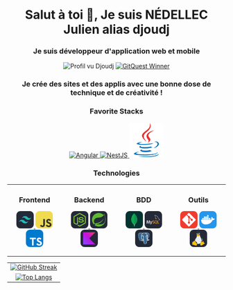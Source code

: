 <h1 align="center">Salut à toi 👋, Je suis NÉDELLEC Julien alias djoudj</h1>
<h3 align="center">Je suis développeur d'application web et mobile</h3>

<p align="center">
  <img src="https://komarev.com/ghpvc/?username=djoudj-dev&label=Profile%20views&color=0e75b6&style=flat" alt="Profil vu Djoudj" />
  
<a href="https://gitquest.dev/player/djoudj-dev" target="_blank">
<img src="https://img.shields.io/badge/GitQuest%20Winner-1st Place-ffd700" alt="GitQuest Winner">
</a>
</p>

<h3 align="center">Je crée des sites et des applis avec une bonne dose de technique et de créativité !</h3>

<h3 align="center">Favorite Stacks</h3>
<p align="center">  
  <a href="https://angular.io" target="_blank" rel="noopener noreferrer"> 
    <img src="https://github.com/angular/angular/blob/main/adev/src/assets/images/press-kit/angular_icon_gradient.gif" alt="Angular" width="80" height="80"/> 
  </a>
  <a href="https://nestjs.com" target="_blank" rel="noopener noreferrer">
    <img src="https://nestjs.com/img/logo-small.svg" alt="NestJS" width="80" height="80"/>
  </a>
  <a href="https://www.java.com" target="_blank" rel="noopener noreferrer"> 
    <img src="https://raw.githubusercontent.com/devicons/devicon/master/icons/java/java-original.svg" alt="Java" width="80" height="80"/> 
  </a> 
</p>

<h3 align="center">Technologies</h3>

<table align="center">
  <tr>
    <!-- Frontend -->
    <td align="center" valign="top" width="25%">
      <h3>Frontend</h3>
      <p>
        <a href="https://tailwindcss.com/" target="_blank" rel="noopener noreferrer">
          <img src="https://github.com/tandpfun/skill-icons/raw/main/icons/TailwindCSS-Dark.svg" alt="Tailwind CSS" width="40" height="40"/>
        </a>
        <a href="https://developer.mozilla.org/en-US/docs/Web/JavaScript" target="_blank" rel="noopener noreferrer">
          <img src="https://github.com/tandpfun/skill-icons/raw/main/icons/JavaScript.svg" alt="JavaScript" width="40" height="40"/>
        </a>
        <a href="https://www.typescriptlang.org/" target="_blank" rel="noopener noreferrer">
          <img src="https://github.com/tandpfun/skill-icons/raw/main/icons/TypeScript.svg" alt="TypeScript" width="40" height="40"/>
        </a>
      </p>
    </td>
    <!-- Backend -->
    <td align="center" valign="top" width="25%">
      <h3>Backend</h3>
      <p>
        <a href="https://nodejs.org" target="_blank" rel="noopener noreferrer">
          <img src="https://github.com/tandpfun/skill-icons/raw/main/icons/NodeJS-Dark.svg" alt="Node.js" width="40" height="40"/>
        </a>
        <a href="https://spring.io/" target="_blank" rel="noopener noreferrer">
          <img src="https://github.com/tandpfun/skill-icons/raw/main/icons/Spring-Dark.svg" alt="Spring" width="40" height="40"/>
        </a>
        <a href="https://kotlinlang.org" target="_blank" rel="noopener noreferrer">
          <img src="https://github.com/tandpfun/skill-icons/raw/main/icons/Kotlin-Dark.svg" alt="Kotlin" width="40" height="40"/>
        </a>
      </p>
    </td>
    <!-- Databases -->
    <td align="center" valign="top" width="25%">
      <h3>BDD</h3>
      <p>
        <a href="https://www.mongodb.com/" target="_blank" rel="noopener noreferrer">
          <img src="https://github.com/tandpfun/skill-icons/raw/main/icons/MongoDB.svg" alt="MongoDB" width="40" height="40"/>
        </a>
        <a href="https://www.mysql.com/" target="_blank" rel="noopener noreferrer">
          <img src="https://github.com/tandpfun/skill-icons/raw/main/icons/MySQL-Dark.svg" alt="MySQL" width="40" height="40"/>
        </a>
        <a href="https://www.postgresql.org" target="_blank" rel="noopener noreferrer">
          <img src="https://github.com/tandpfun/skill-icons/raw/main/icons/PostgreSQL-Dark.svg" alt="PostgreSQL" width="40" height="40"/>
        </a>
      </p>
    </td>
    <!-- Tools -->
    <td align="center" valign="top" width="25%">
      <h3>Outils</h3>
      <p>
        <a href="https://git-scm.com/" target="_blank" rel="noopener noreferrer">
          <img src="https://github.com/tandpfun/skill-icons/raw/main/icons/Git.svg" alt="Git" width="40" height="40"/>
        </a>
        <a href="https://www.docker.com/" target="_blank" rel="noopener noreferrer">
          <img src="https://github.com/tandpfun/skill-icons/raw/main/icons/Docker.svg" alt="Docker" width="40" height="40"/>
        </a>
        <a href="https://www.linux.org/" target="_blank" rel="noopener noreferrer">
          <img src="https://github.com/tandpfun/skill-icons/raw/main/icons/Linux-Dark.svg" alt="Linux" width="40" height="40"/>
        </a>
      </p>
    </td>
  </tr>
</table>

<table align="center">
  <tr>
    <td align="center">
      <a href="https://git.io/streak-stats"><img src="https://streak-stats.demolab.com?user=djoudj-dev" alt="GitHub Streak" /></a>
    </td>
  </tr>
  <tr>
    <td align="center">
      <a href="https://github.com/anuraghazra/github-readme-stats">
        <img src="https://github-readme-stats.vercel.app/api/top-langs/?username=djoudj-dev&layout=compact&hide_border=true&theme=dark" alt="Top Langs" />
      </a>
    </td>
  </tr>
</table>

